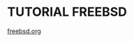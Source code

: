 # TUTORIAL FREEBSD

[freebsd.org](https://download.freebsd.org/snapshots/amd64/amd64/ISO-IMAGES/13.3/)
